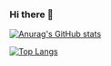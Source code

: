 ### Hi there 👋

<!--
**Mukaarts/mukaarts** is a ✨ _special_ ✨ repository because its `README.md` (this file) appears on your GitHub profile.

Here are some ideas to get you started:

- 🔭 I’m currently working on ...
- 🌱 I’m currently learning ...
- 👯 I’m looking to collaborate on ...
- 🤔 I’m looking for help with ...
- 💬 Ask me about ...
- 📫 How to reach me: ...
- 😄 Pronouns: ...
- ⚡ Fun fact: ...
-->

[![Anurag's GitHub stats](https://github-readme-stats.vercel.app/api?username=mukaarts)](https://github.com/anuraghazra/github-readme-stats)

[![Top Langs](https://github-readme-stats.vercel.app/api/top-langs/?username=mukaarts)](https://github.com/anuraghazra/github-readme-stats)
